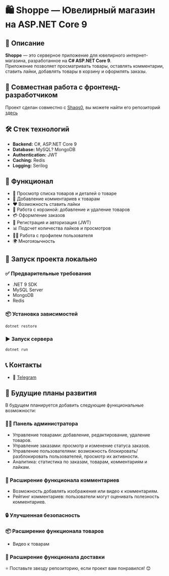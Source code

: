 # 🛍️ Shoppe — Ювелирный магазин на ASP.NET Core 9  

## 📖 Описание
**Shoppe** — это серверное приложение для ювелирного интернет-магазина, разработанное на **C# ASP.NET Core 9**.  
Приложение позволяет просматривать товары, оставлять комментарии, ставить лайки, добавлять товары в корзину и оформлять заказы.  

## 🤝 Совместная работа с фронтенд-разработчиком
Проект сделан совместно с [Shaqs0](https://github.com/Shaqs0/), вы можете найти его репозиторий [здесь](https://github.com/Shaqs0/Shoppe/)

## 🛠️ Стек технологий  

- **Backend:** C#, ASP.NET Core 9
- **Database:** MySQL? MongoDB
- **Authentication:** JWT
- **Caching:** Redis
- **Logging:** Serilog  

## 🚀 Функционал
- 📜 Просмотр списка товаров и деталей о товаре
- 💬 Добавление комментариев к товарам
- ❤️ Возможность ставить лайки
- 🛒 Работа с корзиной: добавление и удаление товаров
- 💳 Оформление заказов
- 🔑 Регистрация и авторизация (JWT)
- 📊 Подсчет количества лайков и просмотров  
- 🧑‍💻 Работа с профилем пользователя
- 🌍 Многоязычность

## 🚀 Запуск проекта локально

### ✅ Предварительные требования
- .NET 9 SDK
- MySQL Server
- MongoDB
- Redis  

### 📦 Установка зависимостей
`dotnet restore`

### ▶️ Запуск сервера
`dotnet run`

## 📞 Контакты

- 📱 [Telegram](https://t.me/ProgMaksim)


## 🚀 Будущие планы развития
В будущем планируется добавить следующие функциональные возможности:

### 👩‍💻 Панель администратора
- Управление товарами: добавление, редактирование, удаление товаров.
- Управление заказами: просмотр и изменение статуса заказов.
- Управление пользователями: возможность блокировать/разблокировать пользователей, просмотр их активности.
- Аналитика: статистика по заказам, товарам, комментариям и лайкам.

### 💬 Расширение функционала комментариев
- Возможность добавлять изображения или видео к комментариям.
- Рейтинг комментариев: пользователи могут оценивать полезность комментариев.

### 🔒 Улучшенная безопасность

### 📦 Расширение функционала товаров
- Видео к товарам

### 🚚 Расширение функционала доставки

⭐️ Поставьте звезду репозиторию, если проект вам понравился! 😊